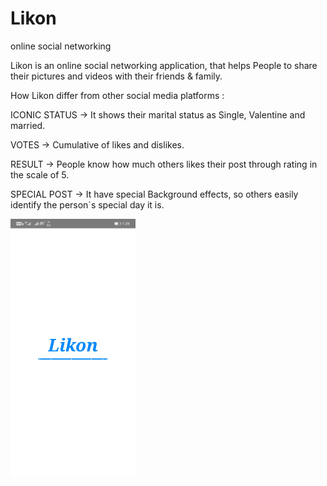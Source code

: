 # Likon
online social networking 

Likon is an online social networking application, that helps People  to share their pictures and videos with their friends & family.

How Likon differ from other social media platforms :

ICONIC STATUS  ->  It shows their marital status as Single, Valentine and married.

VOTES          ->  Cumulative of likes and dislikes.

RESULT         ->  People know how much others likes their post through rating in the scale of 5.

SPECIAL POST   ->  It have special Background effects, so others easily identify the person`s special day it is.


<img src="https://github.com/Ramkumar0797/Likon/blob/master/Screenshot_1%5B1%5D.jpg" width="200">

